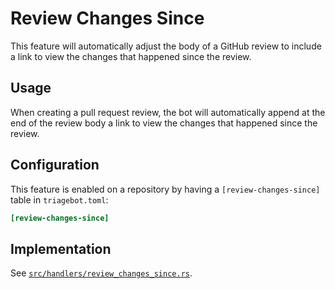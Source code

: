 # Review Changes Since

This feature will automatically adjust the body of a GitHub review to include a link to view the changes that happened since the review.

## Usage

When creating a pull request review, the bot will automatically append at the end of the review body a link to view the changes that happened since the review.

## Configuration

This feature is enabled on a repository by having a `[review-changes-since]` table in `triagebot.toml`:

```toml
[review-changes-since]
```

## Implementation

See [`src/handlers/review_changes_since.rs`](https://github.com/rust-lang/triagebot/blob/HEAD/src/handlers/review_changes_since.rs).
